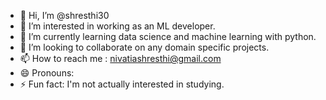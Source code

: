 - 👋 Hi, I’m @shresthi30
- 👀 I’m interested in working as an ML developer.
- 🌱 I’m currently learning data science and machine learning with python.
- 💞️ I’m looking to collaborate on any domain specific projects.
- 📫 How to reach me : nivatiashresthi@gmail.com
- 😄 Pronouns: 
- ⚡ Fun fact: I'm not actually interested in studying.

<!---
shresthi30/shresthi30 is a ✨ special ✨ repository because its `README.md` (this file) appears on your GitHub profile.
You can click the Preview link to take a look at your changes.
--->
